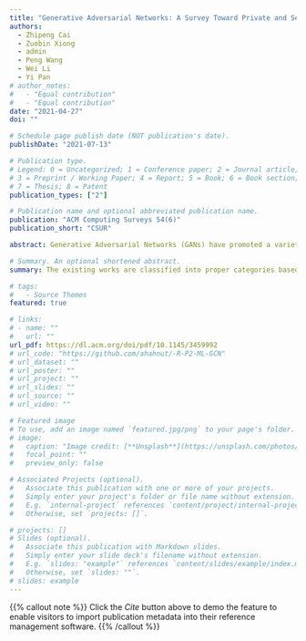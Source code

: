 ```yaml
---
title: "Generative Adversarial Networks: A Survey Toward Private and Secure Applications"
authors:
  - Zhipeng Cai
  - Zuobin Xiong
  - admin
  - Peng Wang
  - Wei Li
  - Yi Pan
# author_notes:
#   - "Equal contribution"
#   - "Equal contribution"
date: "2021-04-27"
doi: ""

# Schedule page publish date (NOT publication's date).
publishDate: "2021-07-13"

# Publication type.
# Legend: 0 = Uncategorized; 1 = Conference paper; 2 = Journal article;
# 3 = Preprint / Working Paper; 4 = Report; 5 = Book; 6 = Book section;
# 7 = Thesis; 8 = Patent
publication_types: ["2"]

# Publication name and optional abbreviated publication name.
publication: "ACM Computing Surveys 54(6)"
publication_short: "CSUR"

abstract: Generative Adversarial Networks (GANs) have promoted a variety of applications in computer vision and natural language processing, among others, due to its generative model’s compelling ability to generate realistic examples plausibly drawn from an existing distribution of samples. GAN not only provides impressive performance on data generation-based tasks but also stimulates fertilization for privacy and security oriented research because of its game theoretic optimization strategy. Unfortunately, there are no comprehensive surveys on GAN in privacy and security, which motivates this survey to summarize systematically. The existing works are classified into proper categories based on privacy and security functions, and this survey conducts a comprehensive analysis of their advantages and drawbacks. Considering that GAN in privacy and security is still at a very initial stage and has imposed unique challenges that are yet to be well addressed, this article also sheds light on some potential privacy and security applications with GAN and elaborates on some future research directions.

# Summary. An optional shortened abstract.
summary: The existing works are classified into proper categories based on privacy and security functions, and this survey conducts a comprehensive analysis of their advantages and drawbacks.

# tags:
#   - Source Themes
featured: true

# links:
# - name: ""
#   url: ""
url_pdf: https://dl.acm.org/doi/pdf/10.1145/3459992
# url_code: "https://github.com/ahahnut/-R-P2-ML-GCN"
# url_dataset: ""
# url_poster: ""
# url_project: ""
# url_slides: ""
# url_source: ""
# url_video: ""

# Featured image
# To use, add an image named `featured.jpg/png` to your page's folder.
# image:
#   caption: "Image credit: [**Unsplash**](https://unsplash.com/photos/jdD8gXaTZsc)"
#   focal_point: ""
#   preview_only: false

# Associated Projects (optional).
#   Associate this publication with one or more of your projects.
#   Simply enter your project's folder or file name without extension.
#   E.g. `internal-project` references `content/project/internal-project/index.md`.
#   Otherwise, set `projects: []`.

# projects: []
# Slides (optional).
#   Associate this publication with Markdown slides.
#   Simply enter your slide deck's filename without extension.
#   E.g. `slides: "example"` references `content/slides/example/index.md`.
#   Otherwise, set `slides: ""`.
# slides: example
---
```


{{% callout note %}}
Click the _Cite_ button above to demo the feature to enable visitors to import publication metadata into their reference management software.
{{% /callout %}}

<!-- {{% callout note %}}
Create your slides in Markdown - click the _Slides_ button to check out the example.
{{% /callout %}}

Supplementary notes can be added here, including [code, math, and images](https://wowchemy.com/docs/writing-markdown-latex/). -->
